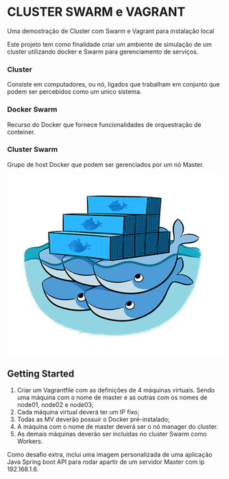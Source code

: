 # CLUSTER  SWARM e VAGRANT

Uma demostração de Cluster com Swarm e Vagrant para instalação local

Este projeto tem como finalidade criar um ambiente de simulação de um cluster utilizando docker e Swarm para gerenciamento de serviços.

### Cluster

Consiste em computadores, ou nó, ligados que trabalham em conjunto que podem ser percebidos como um unico sistema.

### Docker Swarm

Recurso do Docker que fornece funcionalidades de orquestração de conteiner.

### Cluster Swarm

Grupo de host Docker que podem ser gerenciados por um nó Master.

<picture>
<img alt="Docker Swarm" src="https://raw.githubusercontent.com/docker-library/docs/471fa6e4cb58062ccbf91afc111980f9c7004981/swarm/logo.png">
</picture>
  
## Getting Started

1. Criar um Vagrantfile com as definições de 4 máquinas virtuais. Sendo uma máquina com o nome de master e as outras com os nomes de node01, node02 e node03; 
2. Cada máquina virtual deverá ter um IP fixo; 
3. Todas as MV deverão possuir o Docker pré-instalado; 
4. A máquina com o nome de master deverá ser o nó manager do cluster. 
5. As demais máquinas deverão ser incluídas no cluster Swarm como Workers. 

Como desafio extra, inclui uma imagem personalizada de uma aplicação Java Spring boot API para rodar apartir de um servidor Master com ip 192.168.1.6.
